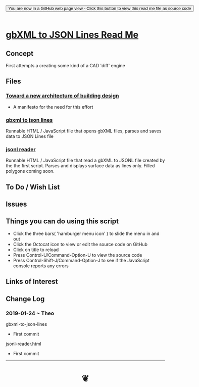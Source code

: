 
<span style=display:none; >[You are now in a GitHub source code view - click this link to view Read Me file as a web page]( https://www.ladybug.tools/spider/#sandbox/gbxml-to-json-lines/README.md "View file as a web page." ) </span>

<div><input type=button class = "btn btn-secondary btn-sm" onclick=window.location.href="https://github.com/ladybug-tools/spider/tree/master/sandbox/gbxml-to-json-lines/"
value="You are now in a GitHub web page view - Click this button to view this read me file as source code" ></div>

<br>

# [gbXML to JSON Lines Read Me]( #sandbox/gbxml-to-json-lines/README.md )

<!--
<iframe src=https://www.ladybug.tools/spider/sandbox/gbxml-to-json-lines/sandbox/gbxml-to-json-lines.html width=100% height=500px >Iframes are not viewable in GitHub source code views</iframe>
_<small>gbXMLto-JSON Lines</small>_

## Full Screen: [gbXMLto-JSON Lines]( https://www.ladybug.tools/spider/sandbox/gbxml-to-json-lines/sandbox/gbxml-to-json-lines.html )
-->


## Concept

First attempts a creating some kind of a CAD 'diff' engine

## Files

### [Toward a new architecture of building design]( #sandbox/gbxml-to-json-lines/toward-a-new-architecture-of-building-design.md )

* A manifesto for the need for this effort

### [gbxml to json lines]( https://www.ladybug.tools/spider/sandbox/gbxml-to-json-lines/gbxml-to-json-lines/r1/gbxml-to-json-lines.html )

Runnable HTML / JavaScript file that opens gbXML files, parses and saves data to JSON Lines file

### [jsonl reader]( https://www.ladybug.tools/spider/sandbox/gbxml-to-json-lines/jsonl-reader/r1/jsonl-reader.html)

Runnable HTML / JavaScript file that read a gbXML to JSONL file created by the the first script. Parses and displays surface data as lines only. Filled polygons coming soon.



## To Do / Wish List


## Issues


## Things you can do using this script

* Click the three bars( 'hamburger menu icon' ) to slide the menu in and out
* Click the Octocat icon to view or edit the source code on GitHub
* Click on title to reload
* Press Control-U/Command-Option-U to view the source code
* Press Control-Shift-J/Command-Option-J to see if the JavaScript console reports any errors


## Links of Interest


## Change Log

### 2019-01-24 ~ Theo

gbxml-to-json-lines
* First commit

jsonl-reader.html
* First commit


***

# <center title="hello!" ><a href=javascript:window.scrollTo(0,0); style=text-decoration:none; > ❦ </a></center>

